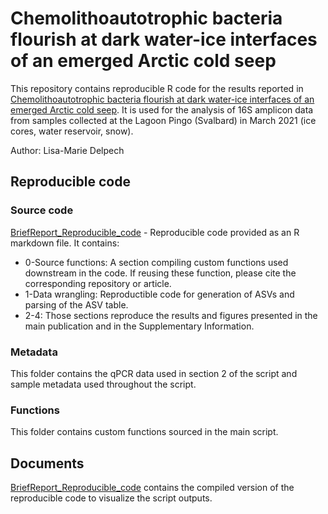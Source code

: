 # Chemolithoautotrophic bacteria flourish at dark water-ice interfaces of an emerged Arctic cold seep

This repository contains reproducible R code for the results reported in [Chemolithoautotrophic bacteria flourish at dark water-ice interfaces of an emerged Arctic cold seep]().
It is used for the analysis of 16S amplicon data from samples collected at the Lagoon Pingo (Svalbard) in March 2021 (ice cores, water reservoir, snow).  

Author: Lisa-Marie Delpech

## Reproducible code

### Source code

[BriefReport_Reproducible_code](https://github.com/lmdelpech/MethanIce-BriefReport-LP-ICE-2021/blob/main/BriefReport_Reproducible_code.Rmd) - Reproducible code provided as an R markdown file. It contains:  

* 0-Source functions: A section compiling custom functions used downstream in the code. If reusing these function, please cite the corresponding repository or article. 
* 1-Data wrangling: Reproductible code for generation of ASVs and parsing of the ASV table.
* 2-4: Those sections reproduce the results and figures presented in the main publication and in the Supplementary Information.

### Metadata

This folder contains the qPCR data used in section 2 of the script and sample metadata used throughout the script. 

### Functions

This folder contains custom functions sourced in the main script. 

## Documents

[BriefReport_Reproducible_code](https://github.com/lmdelpech/MethanIce-BriefReport-LP-ICE-2021/blob/main/Documents/BriefReport_Reproducible_code.md) contains the compiled version of the reproducible code to visualize the script outputs.

